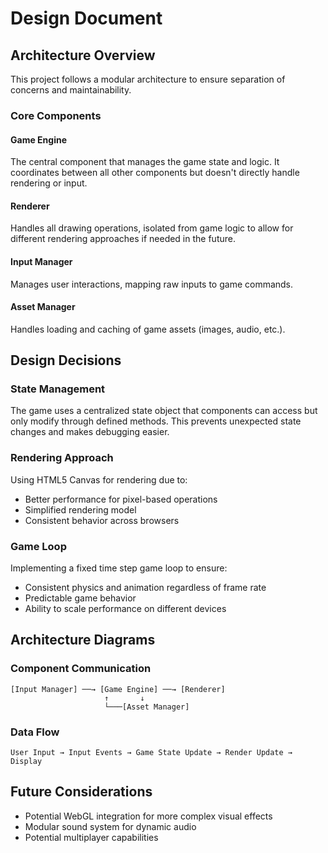 # Design Document

## Architecture Overview

This project follows a modular architecture to ensure separation of concerns and maintainability.

### Core Components

#### Game Engine
The central component that manages the game state and logic. It coordinates between all other components but doesn't directly handle rendering or input.

#### Renderer
Handles all drawing operations, isolated from game logic to allow for different rendering approaches if needed in the future.

#### Input Manager
Manages user interactions, mapping raw inputs to game commands.

#### Asset Manager
Handles loading and caching of game assets (images, audio, etc.).

## Design Decisions

### State Management
The game uses a centralized state object that components can access but only modify through defined methods. This prevents unexpected state changes and makes debugging easier.

### Rendering Approach
Using HTML5 Canvas for rendering due to:
- Better performance for pixel-based operations
- Simplified rendering model
- Consistent behavior across browsers

### Game Loop
Implementing a fixed time step game loop to ensure:
- Consistent physics and animation regardless of frame rate
- Predictable game behavior
- Ability to scale performance on different devices

## Architecture Diagrams

### Component Communication
```
[Input Manager] ──→ [Game Engine] ──→ [Renderer]
                     ↑       ↓
                     └───[Asset Manager]
```

### Data Flow
```
User Input → Input Events → Game State Update → Render Update → Display
```

## Future Considerations

- Potential WebGL integration for more complex visual effects
- Modular sound system for dynamic audio
- Potential multiplayer capabilities